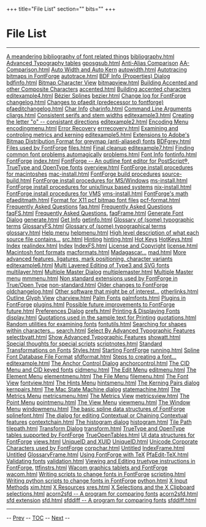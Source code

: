 +++
title="File List"
section=""
bits=""
+++


File List
=========

  --------------------------------------------------------------------------------------------------- ------------------------------------------------
  [A meandering bibliography of font related things](bibliography.html)                               [bibliography.html](bibliography.html)
  [Advanced Typography tables](gposgsub.html)                                                         [gposgsub.html](gposgsub.html)
  [Anti-Alias Comparison](AA-Comparison.html)                                                         [AA-Comparison.html](AA-Comparison.html)
  [Auto Width and Auto Kern](autowidth.html)                                                          [autowidth.html](autowidth.html)
  [Autotracing bitmaps in FontForge](autotrace.html)                                                  [autotrace.html](autotrace.html)
  [BDF Info (Properties) Dialog](bdfinfo.html)                                                        [bdfinfo.html](bdfinfo.html)
  [Bitmap Character View](bitmapview.html)                                                            [bitmapview.html](bitmapview.html)
  [Building Accented and other Composite Characters](accented.html)                                   [accented.html](accented.html)
  [Building accented characters](editexample4.html)                                                   [editexample4.html](editexample4.html)
  [Bézier Splines](bezier.html)                                                                       [bezier.html](bezier.html)
  [Change log for FontForge](changelog.html)                                                          [changelog.html](changelog.html)
  [Changes to pfaedit (predecessor to fontforge)](pfaeditchangelog.html)                              [pfaeditchangelog.html](pfaeditchangelog.html)
  [Char Info](charinfo.html)                                                                          [charinfo.html](charinfo.html)
  [Command Line Arguments](cliargs.html)                                                              [cliargs.html](cliargs.html)
  [Consistent serifs and stem widths](editexample3.html)                                              [editexample3.html](editexample3.html)
  [Creating the letter "o" -- consistant directions](editexample2.html)                               [editexample2.html](editexample2.html)
  [Encoding Menu](encodingmenu.html)                                                                  [encodingmenu.html](encodingmenu.html)
  [Error Recovery](errrecovery.html)                                                                  [errrecovery.html](errrecovery.html)
  [Examining and controling metrics and kerning](editexample5.html)                                   [editexample5.html](editexample5.html)
  [Extensions to Adobe's Bitmap Distribution Format for greymap (anti-aliased) fonts](BDFgrey.html)   [BDFgrey.html](BDFgrey.html)
  [Files used by FontForge](files.html)                                                               [files.html](files.html)
  [Final cleanup](editexample7.html)                                                                  [editexample7.html](editexample7.html)
  [Finding common font problems automagically](problems.html)                                         [problems.html](problems.html)
  [Font Info](fontinfo.html)                                                                          [fontinfo.html](fontinfo.html)
  [FontForge](index.html)                                                                             [index.html](index.html)
  [FontForge -- An outline font editor for PostScript®, TrueType and OpenType fonts](overview.html)   [overview.html](overview.html)
  [FontForge install procedures for macintoshes](mac-install.html)                                    [mac-install.html](mac-install.html)
  [FontForge build procedures](source-build.html)                                                     [source-build.html](source-build.html)
  [FontForge install procedures for MS/Windows](ms-install.html)                                      [ms-install.html](ms-install.html)
  [FontForge install procedures for unix/linux based systems](nix-install.html)                       [nix-install.html](nix-install.html)
  [FontForge install procedures for VMS](vms-install.html)                                            [vms-install.html](vms-install.html)
  [FontForge's math](pfaeditmath.html)                                                                [pfaeditmath.html](pfaeditmath.html)
  [Format for X11 pcf bitmap font files](pcf-format.html)                                             [pcf-format.html](pcf-format.html)
  [Frequently Asked Questions](faq.html)                                                              [faq.html](faq.html)
  [Frequently Asked Questions](faqFS.html)                                                            [faqFS.html](faqFS.html)
  [Frequently Asked Questions.](faqFrame.html)                                                        [faqFrame.html](faqFrame.html)
  [Generate Font Dialog](generate.html)                                                               [generate.html](generate.html)
  [Get Info](getinfo.html)                                                                            [getinfo.html](getinfo.html)
  [Glossary of (some) typographic terms](GlossaryFS.html)                                             [GlossaryFS.html](GlossaryFS.html)
  [Glossary of (some) typographical terms](glossary.html)                                             [glossary.html](glossary.html)
  [Help menu](helpmenu.html)                                                                          [helpmenu.html](helpmenu.html)
  [High level description of what each source file contains...](src.html)                             [src.html](src.html)
  [Hinting](hinting.html)                                                                             [hinting.html](hinting.html)
  [Hot Keys](HotKeys.html)                                                                            [HotKeys.html](HotKeys.html)
  [Index](realindex.html)                                                                             [realindex.html](realindex.html)
  [Index](IndexFS.html)                                                                               [IndexFS.html](IndexFS.html)
  [License and Copyright](license.html)                                                               [license.html](license.html)
  [Macintosh font formats](macformats.html)                                                           [macformats.html](macformats.html)
  [Madagascar...](mad.html)                                                                           [mad.html](mad.html)
  [More advanced features, ligatures, mark positioning, character variants](editexample6.html)        [editexample6.html](editexample6.html)
  [Multi Layered Editing of Type3 and SVG fonts](multilayer.html)                                     [multilayer.html](multilayer.html)
  [Multiple Master Dialog](multiplemaster.html)                                                       [multiplemaster.html](multiplemaster.html)
  [Multiple Master menu](mmmenu.html)                                                                 [mmmenu.html](mmmenu.html)
  [Non standard extensions used by FontForge in True/Open Type](non-standard.html)                    [non-standard.html](non-standard.html)
  [Older changes to FontForge](oldchangelog.html)                                                     [oldchangelog.html](oldchangelog.html)
  [Other software that might be of interest...](otherlinks.html)                                      [otherlinks.html](otherlinks.html)
  [Outline Glyph View](charview.html)                                                                 [charview.html](charview.html)
  [Palm Fonts](palmfonts.html)                                                                        [palmfonts.html](palmfonts.html)
  [Plugins in FontForge](plugins.html)                                                                [plugins.html](plugins.html)
  [Possible future improvements to FontForge](future.html)                                            [future.html](future.html)
  [Preferences Dialog](prefs.html)                                                                    [prefs.html](prefs.html)
  [Printing & Displaying Fonts](display.html)                                                         [display.html](display.html)
  [Quotations used in the sample text for Printing](quotations.html)                                  [quotations.html](quotations.html)
  [Random utilities for examining fonts](fontutils.html)                                              [fontutils.html](fontutils.html)
  [Searching for shapes within characters...](search.html)                                            [search.html](search.html)
  [Select By Advanced Typographic Features](selectbyatt.html)                                         [selectbyatt.html](selectbyatt.html)
  [Show Advanced Typographic Features](showatt.html)                                                  [showatt.html](showatt.html)
  [Special thoughts for special scripts](scriptnotes.html)                                            [scriptnotes.html](scriptnotes.html)
  [Standard Transformations on Fonts](Styles.html)                                                    [Styles.html](Styles.html)
  [Starting FontForge](running.html)                                                                  [running.html](running.html)
  [Spline Font Database File Format](sfdformat.html)                                                  [sfdformat.html](sfdformat.html)
  [Steps to creating a font...](editexample.html)                                                     [editexample.html](editexample.html)
  [The Anchor Control Dialog](anchorcontrol.html)                                                     [anchorcontrol.html](anchorcontrol.html)
  [The CID Menu and CID keyed fonts](cidmenu.html)                                                    [cidmenu.html](cidmenu.html)
  [The Edit Menu](editmenu.html)                                                                      [editmenu.html](editmenu.html)
  [The Element Menu](elementmenu.html)                                                                [elementmenu.html](elementmenu.html)
  [The File Menu](filemenu.html)                                                                      [filemenu.html](filemenu.html)
  [The Font View](fontview.html)                                                                      [fontview.html](fontview.html)
  [The Hints Menu](hintsmenu.html)                                                                    [hintsmenu.html](hintsmenu.html)
  [The Kerning Pairs dialog](kernpairs.html)                                                          [kernpairs.html](kernpairs.html)
  [The Mac State Machine dialog](statemachine.html)                                                   [statemachine.html](statemachine.html)
  [The Metrics Menu](metricsmenu.html)                                                                [metricsmenu.html](metricsmenu.html)
  [The Metrics View](metricsview.html)                                                                [metricsview.html](metricsview.html)
  [The Point Menu](pointmenu.html)                                                                    [pointmenu.html](pointmenu.html)
  [The View Menu](viewmenu.html)                                                                      [viewmenu.html](viewmenu.html)
  [The Window Menu](windowmenu.html)                                                                  [windowmenu.html](windowmenu.html)
  [The basic spline data structures of FontForge](splinefont.html)                                    [splinefont.html](splinefont.html)
  [The dialog for editing Contextual or Chaining Contextual features](contextchain.html)              [contextchain.html](contextchain.html)
  [The histogram dialog](histogram.html)                                                              [histogram.html](histogram.html)
  [Tile Path](tilepath.html)                                                                          [tilepath.html](tilepath.html)
  [Transform Dialog](transform.html)                                                                  [transform.html](transform.html)
  [TrueType and OpenType tables supported by FontForge](TrueOpenTables.html)                          [TrueOpenTables.html](TrueOpenTables.html)
  [UI data structures for FontForge](views.html)                                                      [views.html](views.html)
  [UniqueID and XUID](UniqueID.html)                                                                  [UniqueID.html](UniqueID.html)
  [Unicode Corporate Characters used by FontForge](corpchar.html)                                     [corpchar.html](corpchar.html)
  [Untitled](IndexFrame.html)                                                                         [IndexFrame.html](IndexFrame.html)
  [Untitled](GlossaryFrame.html)                                                                      [GlossaryFrame.html](GlossaryFrame.html)
  [Using FontForge with TeX](PfaEdit-TeX.html)                                                        [PfaEdit-TeX.html](PfaEdit-TeX.html)
  [Validating fonts](validation.html)                                                                 [validation.html](validation.html)
  [Viewing and Editing truetype instructions in FontForge.](ttfinstrs.html)                           [ttfinstrs.html](ttfinstrs.html)
  [Wacom graphics tablets and FontForge](wacom.html)                                                  [wacom.html](wacom.html)
  [Writing scripts to change fonts in FontForge](scripting.html)                                      [scripting.html](scripting.html)
  [Writing python scripts to change fonts in FontForge](python.html)                                  [python.html](python.html)
  [X Input Methods](xim.html)                                                                         [xim.html](xim.html)
  [X Resources](xres.html)                                                                            [xres.html](xres.html)
  [X Selections and the X Clipboard](selections.html)                                                 [selections.html](selections.html)
  [acorn2sfd -- A program for comparing fonts](acorn2sfd.html)                                        [acorn2sfd.html](acorn2sfd.html)
  [sfd extension](sfd.html)                                                                           [sfd.html](sfd.html)
  [sfddiff -- A program for comparing fonts](sfddiff.html)                                            [sfddiff.html](sfddiff.html)
  --------------------------------------------------------------------------------------------------- ------------------------------------------------

-- [Prev](IndexFS.html) -- [TOC](overview.html) --
[Next](bibliography.html) --
